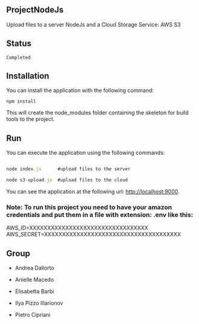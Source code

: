 ## ProjectNodeJs

Upload files to a server NodeJs and a Cloud Storage Service: AWS S3

## Status

```
Completed
```

## Installation

You can install the application with the following command:

```
npm install
```

This will create the node_modules folder containing the skeleton for build tools to the project. 


## Run

You can execute the application using the following commands:

```javascript

node index.js      #upload files to the server

node s3-upload.js  #upload files to the cloud
```

You can see the application at the following url: [http://localhost:9000](http://localhost:9000).

### Note: To run this project you need to have your amazon credentials and put them in a file with extension: .env like this:

AWS_ID=XXXXXXXXXXXXXXXXXXXXXXXXXXXXXXXXX
AWS_SECRET=XXXXXXXXXXXXXXXXXXXXXXXXXXXXXXXXXXXXXX



## Group

* Andrea Dallorto

* Anielle Macedo

* Elisabetta Barbi

* Ilya Pizzo Illarionov

* Pietro Cipriani


  
